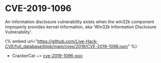 # CVE-2019-1096

An information disclosure vulnerability exists when the win32k component improperly provides kernel information, aka 'Win32k Information Disclosure Vulnerability'.

{% embed url="https://github.com/Live-Hack-CVE/full_database/blob/main/cves/2019/CVE-2019-1096.json" %}


* CrackerCat ~> [cve-2019-1096-poc](https://zeste.alice-snow.ru/2019/database/cve-2019-1096/cve-2019-1096-poc-crackercat)